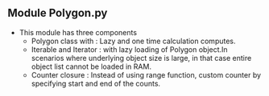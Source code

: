 ## Module Polygon.py
- This module has three components
    -  Polygon class with : Lazy and one time calculation computes.
    -  Iterable and Iterator : with lazy loading of Polygon object.In scenarios where underlying object size is large, in that case entire object list cannot be loaded in RAM. 
    -  Counter closure : Instead of using range function, custom counter by specifying start and end of the counts.